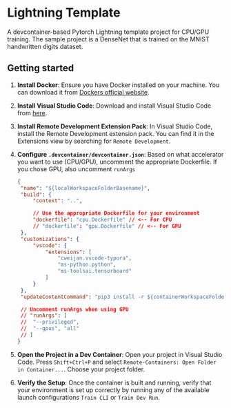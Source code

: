 # Lightning Template

A devcontainer-based Pytorch Lightning template project for CPU/GPU training. The sample project is a DenseNet that is trained on the MNIST handwritten digits dataset.

## Getting started

1. **Install Docker**: Ensure you have Docker installed on your machine. You can download it from [Dockers official website](https://www.docker.com/products/docker-desktop).
2. **Install Visual Studio Code**: Download and install Visual Studio Code from [here](https://code.visualstudio.com/).
3. **Install Remote Development Extension Pack**: In Visual Studio Code, install the Remote Development extension pack. You can find it in the Extensions view by searching for `Remote Development`.
4. **Configure `.devcontainer/devcontainer.json`**: Based on what accelerator you want to use (CPU/GPU), uncomment the appropriate Dockerfile. If you chose GPU, also uncomment `runArgs`

   ```json
   {
   	"name": "${localWorkspaceFolderBasename}",
   	"build": {
   		"context": "..",

   		// Use the appropriate Dockerfile for your environment
   		"dockerfile": "cpu.Dockerfile" // <-- For CPU
   		// "dockerfile": "gpu.Dockerfile" // <-- For GPU
   	},
   	"customizations": {
   		"vscode": {
   			"extensions": [
   				"cweijan.vscode-typora",
   				"ms-python.python",
   				"ms-toolsai.tensorboard"
   			]
   		}
   	},
   	"updateContentCommand": "pip3 install -r ${containerWorkspaceFolder}/requirements.txt",

   	// Uncomment runArgs when using GPU
   	// "runArgs": [
   	// 	"--privileged",
   	// 	"--gpus", "all"
   	// ]
   }
   ```
5. **Open the Project in a Dev Container**: Open your project in Visual Studio Code. Press `Shift+Ctrl+P` and select `Remote-Containers: Open Folder in Container...`. Choose your project folder.
6. **Verify the Setup**: Once the container is built and running, verify that your environment is set up correctly by running any of the available launch configurations `Train CLI` or `Train Dev Run`.
